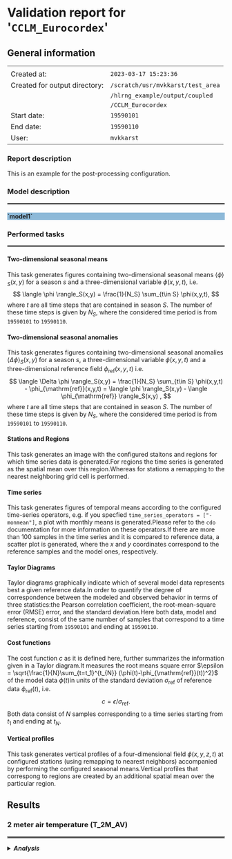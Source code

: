 # Validation report for '`CCLM_Eurocordex`'

## General information

|||
|---|---|
|||
|Created at:                    |`2023-03-17 15:23:36`|
|Created for output directory:  |`/scratch/usr/mvkkarst/test_area`|
|                               |`/hlrng_example/output/coupled`|
|                               |`/CCLM_Eurocordex`|
|Start date:                    |`19590101`|
|End date:                      |`19590110`|
|User:                          |`mvkkarst`|



    
### Report description


This is an example for the post-processing configuration.


    

### Model description

<hr style="border:1px solid gray">

<h4 style="background-color: rgba(31, 119, 180, 0.5);"><b>`model1`</b></h4>



### Performed tasks

<hr style="border:1px solid gray">


#### **Two-dimensional seasonal means**

This task generates figures containing two-dimensional seasonal means $\langle \phi \rangle_S(x,y)$ for a season $s$ and a three-dimensional variable $\phi(x,y,t)$, i.e.$$ \langle \phi \rangle_S(x,y) = \frac{1}{N_S} \sum_{t\in S} \phi(x,y,t), $$where $t$ are all time steps that are contained in season $S$. The number of these time steps is given by $N_S$, where the considered time period is from `19590101` to `19590110`.


#### **Two-dimensional seasonal anomalies**

This task generates figures containing two-dimensional seasonal anomalies $\langle \Delta \phi \rangle_S(x,y)$ for a season $s$, a three-dimensional variable $\phi(x,y,t)$ and a three-dimensional reference field $\phi_{\mathrm{ref}}(x,y,t)$ i.e.$$ \langle \Delta \phi \rangle_S(x,y) = \frac{1}{N_S} \sum_{t\in S} \phi(x,y,t) - \phi_{\mathrm{ref}}(x,y,t) = \langle \phi \rangle_S(x,y) - \langle \phi_{\mathrm{ref}} \rangle_S(x,y) , $$where $t$ are all time steps that are contained in season $S$. The number of these time steps is given by $N_S$, where the considered time period is from `19590101` to `19590110`.


#### **Stations and Regions**

This task generates an image with the configured staitons and regions for which time series data is generated.For regions the time series is generated as the spatial mean over this region.Whereas for stations a remapping to the nearest neighboring grid cell is performed.


#### **Time series**

This task generates figures of temporal means according to the configured time-series operators, e.g. if you specfied `time_series_operators = ["-monmean"]`, a plot with monthly means is generated.Please refer to the `cdo` documentation for more information on these operators.If there are more than 100 samples in the time series and it is compared to reference data, a scatter plot is generated, where the $x$ and $y$ coordinates correspond to the reference samples and the model ones, respectively.


#### **Taylor Diagrams**

Taylor diagrams graphically indicate which of several model data represents best a given reference data.In order to quantify the degree of correspondence between the modeled and observed behavior in terms of three statistics:the Pearson correlation coefficient, the root-mean-square error (RMSE) error, and the standard deviation.Here both data, model and reference, consist of the same number of samples that correspond to a time series starting from `19590101` and ending at `19590110`.


#### **Cost functions**

The cost function $c$ as it is defined here, further summarizes the information given in a Taylor diagram.It measures the root means square error $\epsilon = \sqrt{\frac{1}{N}\sum_{t=t_1}^{t_{N}} (\phi(t)-\phi_{\mathrm{ref}}(t))^2}$ of the model data $\phi(t)$in units of the standard deviation $\sigma_{\mathrm{ref}}$ of reference data $\phi_{\mathrm{ref}}(t)$, i.e.$$ c = \epsilon / \sigma_{\mathrm{ref}}. $$Both data consist of $N$ samples corresponding to a time series starting from $t_1$ and ending at $t_N$.


#### **Vertical profiles**

This task generates vertical profiles of a four-dimensional field $\phi(x, y, z, t)$ at configured stations (using remapping to nearest neighbors) accompanied by performing the configured seasonal means.Vertical profiles that correspong to regions are created by an additional spatial mean over the particular region.




## Results



### 2 meter air temperature (T_2M_AV)   

<hr style="border:2px solid gray">

<details>
<summary><b><i>Analysis</i></b></summary>

    

#### **Description**

This parameter is the temperature of the air near the surface. The corresponding model output variable is called T_2M_AV.

#### **Reference description**





<details>
<summary><i> Postprocess settings for variable 2 meter air temperature (T_2M_AV) </i></summary>

[**Go to settings ->**](../../../global_settings.py)

    
##### seasons
`{'year': ''}`

<hr style="border:1px solid gray">

##### percentiles
`[]`

<hr style="border:1px solid gray">

##### stations
`{'ROSTOCK-WARNEMUNDE': {'lat': '54.18', 'lon': '12.08'}, 'STOCKHOLM': {'lat': '59.35', 'lon': '18.05'}, 'TALLINN': {'lat': '59:23:53', 'lon': '24:36:10'}, 'VISBY': {'lat': '57:40:00', 'lon': '18:19:59'}, 'SUNDSVALL': {'lat': '62:24:36', 'lon': '17:16:12'}, 'LULEA': {'lat': '65:37:12', 'lon': '22:07:48'}, 'VAASA-PALOSAARI': {'lat': '63:06:00', 'lon': '21:36:00'}}`

<hr style="border:1px solid gray">

##### regions
`{'VALID_DOMAIN': {'lat-min': '35.0', 'lat-max': '70.0', 'lon-min': '-10.0', 'lon-max': '35.0'}, 'NORTHERN_LANDS': {'maskfile': '/scratch/usr/mvkkarst/test_area/hlrng_example/postprocess/CCLM/create_validation_report/../../../reference/masks/Eurocordex/NORTHERN_LANDS.nc'}, 'BALTIC_CATCHMENT': {'maskfile': '/scratch/usr/mvkkarst/test_area/hlrng_example/postprocess/CCLM/create_validation_report/../../../reference/masks/Eurocordex/BALTIC_CATCHMENT.nc'}, 'NORTHERN_WATERS': {'maskfile': '/scratch/usr/mvkkarst/test_area/hlrng_example/postprocess/CCLM/create_validation_report/../../../reference/masks/Eurocordex/NORTHERN_WATERS.nc'}, 'BALTIC_SEA': {'maskfile': '/scratch/usr/mvkkarst/test_area/hlrng_example/postprocess/CCLM/create_validation_report/../../../reference/masks/Baltic/BALTIC_SEA.nc'}, 'BOTHNIAN_GULF': {'maskfile': '/scratch/usr/mvkkarst/test_area/hlrng_example/postprocess/CCLM/create_validation_report/../../../reference/masks/Baltic/BOTHNIAN_GULF.nc'}, 'BALTIC_PROPER': {'maskfile': '/scratch/usr/mvkkarst/test_area/hlrng_example/postprocess/CCLM/create_validation_report/../../../reference/masks/Baltic/BALTIC_PROPER.nc'}, 'BELTS': {'maskfile': '/scratch/usr/mvkkarst/test_area/hlrng_example/postprocess/CCLM/create_validation_report/../../../reference/masks/Baltic/BELTS.nc'}, 'RIGA_FINLAND': {'maskfile': '/scratch/usr/mvkkarst/test_area/hlrng_example/postprocess/CCLM/create_validation_report/../../../reference/masks/Baltic/RIGA_FINLAND.nc'}, 'NORTH_SEA': {'maskfile': '/scratch/usr/mvkkarst/test_area/hlrng_example/postprocess/CCLM/create_validation_report/../../../reference/masks/Eurocordex/NORTH_SEA.nc'}}`

<hr style="border:1px solid gray">

##### time-series-operators
`['']`

<hr style="border:1px solid gray">

##### plot-config
`{'min_value': 0.0, 'max_value': 15.0, 'delta_value': 1.0, 'contour': True, 'color_map': 'rainbow'}`

<hr style="border:1px solid gray">

##### reference-file-pattern
`../../../reference/coupled/CCLM_Eurocordex/*/T_2M_AV.nc`

<hr style="border:1px solid gray">

##### reference-variable-name
`T_2M_AV`

<hr style="border:1px solid gray">

##### reference-additional-operators
``

<hr style="border:1px solid gray">

##### reference-description
``

<hr style="border:1px solid gray">

##### plot-config-anomaly
`{'min_value': -5.0, 'max_value': 5.0, 'delta_value': 1.0, 'contour': True, 'color_map': 'seismic'}`

<hr style="border:1px solid gray">

##### other-models
`{}`

<hr style="border:1px solid gray">

##### long-name
`2 meter air temperature`

<hr style="border:1px solid gray">

##### description
`This parameter is the temperature of the air near the surface. The corresponding model output variable is called T_2M_AV.`

<hr style="border:1px solid gray">




</details>

    
#### **Two-dimensional seasonal means**

<hr style="border:1px solid gray">

<details>
<summary><b><i>Figures</b></i></summary>

[**Go to notebook ->**](../../../compare_2D_means/results/coupled_CCLM_Eurocordex-19590101_19590110/compare_2D_means.ipynb)



 $\vphantom{M}$

![](./figures/compare_2D_means/T_2M_AV.png)
<figure>
    <figcaption align = "center"> <b> Fig. 1: </b> <b> Seasonal means for variable 2 meter air temperature (T_2M_AV). </b>The rows correspond to different models whereas the columns reflect the various seaons that are considered.The $x$ and $y$ axis measure the longitudes and latitudes, respectively. </figcaption>
</figure>  



</details>


#### **Two-dimensional seasonal anomalies**

<hr style="border:1px solid gray">

<details>
<summary><b><i>Figures</b></i></summary>

[**Go to notebook ->**](../../../compare_2D_anomalies/results/coupled_CCLM_Eurocordex-19590101_19590110/compare_2D_anomalies.ipynb)



 $\vphantom{M}$

![](./figures/compare_2D_anomalies/T_2M_AV.png)
<figure>
    <figcaption align = "center"> <b> Fig. 2: </b> <b> Seasonal anomalies for variable 2 meter air temperature (T_2M_AV). </b>The rows correspond to different models whereas the columns reflect the various seaons that are considered.The $x$ and $y$ axis measure the longitudes and latitudes, respectively. </figcaption>
</figure>  



</details>


#### **Stations and Regions**

<hr style="border:1px solid gray">

<details>
<summary><b><i>Figures</b></i></summary>

[**Go to notebook ->**](../../../draw_stations_and_regions/results/coupled_CCLM_Eurocordex-19590101_19590110/draw_stations_and_regions.ipynb)



 $\vphantom{M}$

![](./figures/draw_stations_and_regions/T_2M_AV.png)
<figure>
    <figcaption align = "center"> <b> Fig. 3: </b> <b> Stations and regions for variable 2 meter air temperature (T_2M_AV). </b>Colored areas depict the different regions. The dots are located at the station's coordinates. </figcaption>
</figure>  



</details>


#### **Time series**

<hr style="border:1px solid gray">

<details>
<summary><b><i>Figures</b></i></summary>

[**Go to notebook ->**](../../../compare_time_series/results/coupled_CCLM_Eurocordex-19590101_19590110/compare_time_series.ipynb)



 $\vphantom{M}$

![](./figures/compare_time_series/T_2M_AV-stations.png)
<figure>
    <figcaption align = "center"> <b> Fig. 4: </b> <b>Time series for variable 2 meter air temperature (T_2M_AV). </b>Shaded areas depict the $\pm 2 \sigma$ vicinity (approximately the 95% confidence interval) around the mean values. </figcaption>
</figure>  



 $\vphantom{M}$

![](./figures/compare_time_series/T_2M_AV-regions.png)
<figure>
    <figcaption align = "center"> <b> Fig. 5: </b> <b>Time series for variable 2 meter air temperature (T_2M_AV). </b>Shaded areas depict the $\pm 2 \sigma$ vicinity (approximately the 95% confidence interval) around the mean values. </figcaption>
</figure>  



</details>


#### **Taylor Diagrams**

<hr style="border:1px solid gray">

<details>
<summary><b><i>Figures</b></i></summary>

[**Go to notebook ->**](../../../create_taylor_diagrams/results/coupled_CCLM_Eurocordex-19590101_19590110/create_taylor_diagrams.ipynb)



 $\vphantom{M}$

![](./figures/create_taylor_diagrams/T_2M_AV-stations.png)
<figure>
    <figcaption align = "center"> <b> Fig. 6: </b> <b> Taylor diagrams for variable 2 meter air temperature (T_2M_AV). </b>Colored stars stand for the model result and the black circle is the reference.The standard deviation of the data is measured on the radial axis whereas the correaltion to the reference is given by the angle;depicted is the arcus cosine of the angle.The colormap refers to the root means square error of the model data with respect to the reference data.The rows correspond to the different regions and stations whereas the columns are related to the different kind of time series. </figcaption>
</figure>  



 $\vphantom{M}$

![](./figures/create_taylor_diagrams/T_2M_AV-regions.png)
<figure>
    <figcaption align = "center"> <b> Fig. 7: </b> <b> Taylor diagrams for variable 2 meter air temperature (T_2M_AV). </b>Colored stars stand for the model result and the black circle is the reference.The standard deviation of the data is measured on the radial axis whereas the correaltion to the reference is given by the angle;depicted is the arcus cosine of the angle.The colormap refers to the root means square error of the model data with respect to the reference data.The rows correspond to the different regions and stations whereas the columns are related to the different kind of time series. </figcaption>
</figure>  



</details>


#### **Cost functions**

<hr style="border:1px solid gray">

<details>
<summary><b><i>Figures</b></i></summary>

[**Go to notebook ->**](../../../get_cost_function/results/coupled_CCLM_Eurocordex-19590101_19590110/get_cost_function.ipynb)



 $\vphantom{M}$

![](./figures/get_cost_function/T_2M_AV-stations.png)
<figure>
    <figcaption align = "center"> <b> Fig. 8: </b> <b> Cost functions $c$ for variable 2 meter air temperature (T_2M_AV). </b>The colors refer to the magnitude of the cost function: green means very good $( 0 \leq c < 1 )$,yellow stands for satisfactory $( 1 < c < 2 )$ and red shows bad quality $( c \geq 2 )$.<b>Bold</b> numbers correspond to the best performing model, whereas <i>italic</i> number refer to the worst performing model for that particular station/region and kind of time series.The rows correspond to the different regions and stations whereas the columns are related to the different temporal means and models. </figcaption>
</figure>  



 $\vphantom{M}$

![](./figures/get_cost_function/T_2M_AV-regions.png)
<figure>
    <figcaption align = "center"> <b> Fig. 9: </b> <b> Cost functions $c$ for variable 2 meter air temperature (T_2M_AV). </b>The colors refer to the magnitude of the cost function: green means very good $( 0 \leq c < 1 )$,yellow stands for satisfactory $( 1 < c < 2 )$ and red shows bad quality $( c \geq 2 )$.<b>Bold</b> numbers correspond to the best performing model, whereas <i>italic</i> number refer to the worst performing model for that particular station/region and kind of time series.The rows correspond to the different regions and stations whereas the columns are related to the different temporal means and models. </figcaption>
</figure>  



</details>



</details>

